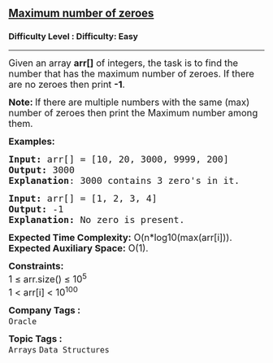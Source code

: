 <h2><a href="https://www.geeksforgeeks.org/problems/maximum-number-of-zeroes4048/1?page=3&category=Arrays&status=unsolved,attempted&sortBy=accuracy">Maximum number of zeroes</a></h2><h3>Difficulty Level : Difficulty: Easy</h3><hr><div class="problems_problem_content__Xm_eO"><p><span style="font-size: 18px;">Given an array <strong>arr[]</strong> of integers, the task is to find the number that has the maximum number of zeroes. If there are no zeroes then print <strong>-1</strong>.</span></p>
<p><span style="font-size: 18px;"><strong>Note: </strong>If there are multiple numbers with the same (max) number of zeroes then print the Maximum number among them.</span></p>
<p><span style="font-size: 18px;"><strong>Examples:</strong></span></p>
<pre><span style="font-size: 18px;"><strong>Input: </strong>arr[] = [10, 20, 3000, 9999, 200]
<strong>Output:</strong> 3000
<strong>Explanation</strong>: 3000 contains 3 zero's in it.
</span></pre>
<pre><span style="font-size: 18px;"><strong>Input: </strong>arr[] = [1, 2, 3, 4]
<strong>Output: </strong>-1
<strong>Explanation:</strong> No zero is present.</span></pre>
<p><span style="font-size: 18px;"><strong>Expected Time Complexity:</strong> O(n*log10(max(arr[i])).&nbsp;<br><strong>Expected Auxiliary Space:</strong> O(1).</span></p>
<p><span style="font-size: 18px;"><strong>Constraints:</strong><br>1 ≤ arr.size() ≤ 10<sup>5</sup><br>1 &lt; arr[i] &lt; 10<sup>100</sup></span></p></div><p><span style=font-size:18px><strong>Company Tags : </strong><br><code>Oracle</code>&nbsp;<br><p><span style=font-size:18px><strong>Topic Tags : </strong><br><code>Arrays</code>&nbsp;<code>Data Structures</code>&nbsp;